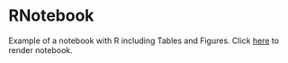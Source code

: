 # RNotebook
Example of a notebook with R including Tables and Figures. Click [here](https://rawgit.com/crsuzh/RNotebook/RNotebook.nb.html) to render notebook.
